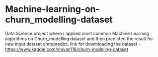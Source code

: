 # Machine-learning-on-churn_modelling-dataset
Data Science project where I applied most common Machine Learning algorithms on Churn_modelling dataset and then predicted the result for new input dataset cmtopredict.
link for dowmloading the dataset - https://www.kaggle.com/shivan118/churn-modeling-dataset
